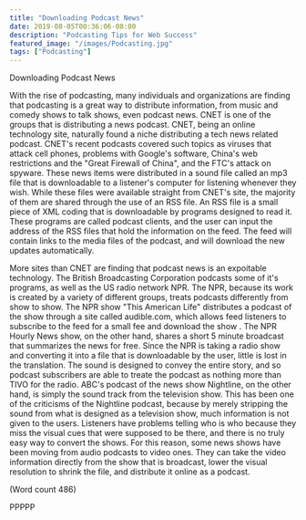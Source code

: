 ```yaml
---
title: "Downloading Podcast News"
date: 2019-08-05T00:36:06-08:00
description: "Podcasting Tips for Web Success"
featured_image: "/images/Podcasting.jpg"
tags: ["Podcasting"]
---
```


Downloading Podcast News 

With the rise of podcasting, many individuals and
organizations are finding that podcasting is a great way
to distribute information, from music and comedy
shows to talk shows, even podcast news. CNET is one
of the groups that is distributing a news podcast. CNET,
being an online technology site, naturally found a niche
distributing a tech news related podcast. CNET's recent
podcasts covered such topics as viruses that attack cell
phones, problems with Google's software, China's web
restrictions and the "Great Firewall of China", and the
FTC's attack on spyware. These news items were
distributed in a sound file called an mp3 file that is
downloadable to a listener's computer for listening
whenever they wish. While these files were available
straight from CNET's site, the majority of them are
shared through the use of an RSS file. An RSS file is a
small piece of XML coding that is downloadable by
programs designed to read it. These programs are called
podcast clients, and the user can input the address of the
RSS files that hold the information on the feed. The
feed will contain links to the media files of the podcast,
and will download the new updates automatically.

More sites than CNET are finding that podcast news is
an expoitable technology. The British Broadcasting
Corporation podcasts some of it's programs, as well as
the US radio network NPR. The NPR, because its work
is created by a variety of different groups, treats
podcasts differently from show to show. The NPR show
"This American Life" distributes a podcast of the show
through a site called audible.com, which allows feed
listeners to subscribe to the feed for a small fee and
download the show . The NPR Hourly News show, on
the other hand, shares a short 5 minute broadcast that
summarizes the news for free. Since the NPR is taking a
radio show and converting it into a file that is
downloadable by the user, little is lost in the translation.
The sound is designed to convey the entire story, and so
podcast subscribers are able to treate the podcast as
nothing more than TIVO for the radio. ABC's podcast
of the news show Nightline, on the other hand, is
simply the sound track from the television show. This
has been one of the criticisms of the Nightline podcast,
because by merely stripping the sound from what is
designed as a television show, much information is not
given to the users. Listeners have problems telling who
is who because they miss the visual cues that were
supposed to be there, and there is no truly easy way to
convert the shows. For this reason, some news shows
have been moving from audio podcasts to video ones.
They can take the video information directly from the
show that is broadcast, lower the visual resolution to
shrink the file, and distribute it online as a podcast.

(Word count 486)

PPPPP


